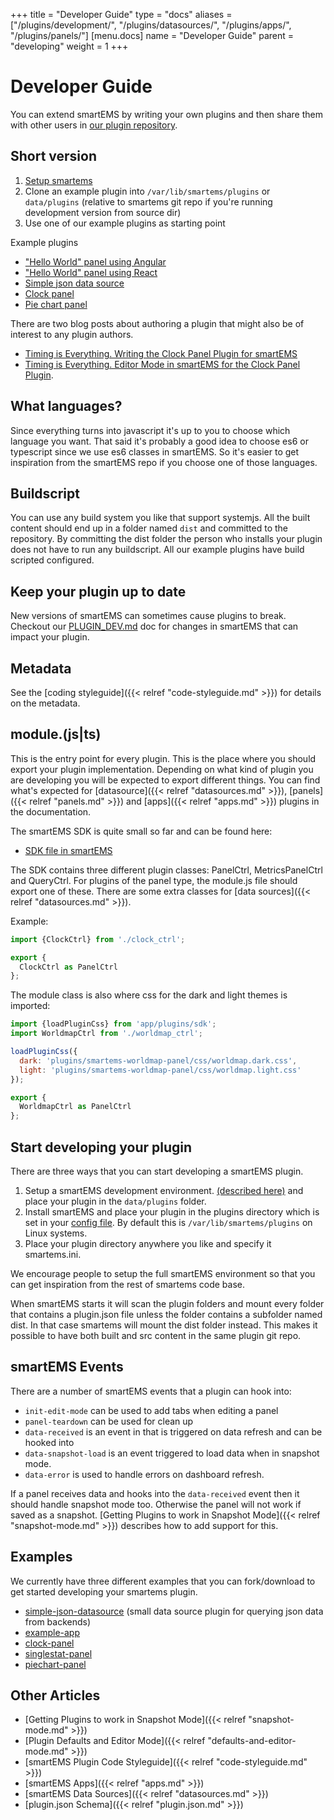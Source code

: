 +++
title = "Developer Guide"
type = "docs"
aliases = ["/plugins/development/", "/plugins/datasources/", "/plugins/apps/", "/plugins/panels/"]
[menu.docs]
name = "Developer Guide"
parent = "developing"
weight = 1
+++

# Developer Guide

You can extend smartEMS by writing your own plugins and then share them with other users in [our plugin repository](https://smartems.com/plugins).

## Short version

1. [Setup smartems](http://docs.smartems.org/project/building_from_source/)
2. Clone an example plugin into ```/var/lib/smartems/plugins```  or `data/plugins` (relative to smartems git repo if you're running development version from source dir)
3. Use one of our example plugins as starting point

Example plugins

- ["Hello World" panel using Angular](https://github.com/smartems/simple-angular-panel)
- ["Hello World" panel using React](https://github.com/smartems/simple-react-panel)
- [Simple json data source](https://github.com/smartems/simple-json-datasource)
- [Clock panel](https://github.com/smartems/clock-panel)
- [Pie chart panel](https://github.com/smartems/piechart-panel)

There are two blog posts about authoring a plugin that might also be of interest to any plugin authors.

- [Timing is Everything. Writing the Clock Panel Plugin for smartEMS](https://smartems.com/blog/2016/04/08/timing-is-everything.-writing-the-clock-panel-plugin-for-smartems-3.0/)
- [Timing is Everything. Editor Mode in smartEMS for the Clock Panel Plugin](https://smartems.com/blog/2016/04/15/timing-is-everything.-editor-mode-in-smartems-3.0-for-the-clock-panel-plugin/).

## What languages?

Since everything turns into javascript it's up to you to choose which language you want. That said it's probably a good idea to choose es6 or typescript since
we use es6 classes in smartEMS. So it's easier to get inspiration from the smartEMS repo if you choose one of those languages.

## Buildscript

You can use any build system you like that support systemjs. All the built content should end up in a folder named ```dist``` and committed to the repository.
By committing the dist folder the person who installs your plugin does not have to run any buildscript.
All our example plugins have build scripted configured.

## Keep your plugin up to date

New versions of smartEMS can sometimes cause plugins to break. Checkout our [PLUGIN_DEV.md](https://github.com/smartems/smartems/blob/master/PLUGIN_DEV.md) doc for changes in
smartEMS that can impact your plugin.

## Metadata

See the [coding styleguide]({{< relref "code-styleguide.md" >}}) for details on the metadata.

## module.(js|ts)

This is the entry point for every plugin. This is the place where you should export
your plugin implementation. Depending on what kind of plugin you are developing you
will be expected to export different things. You can find what's expected for [datasource]({{< relref "datasources.md" >}}), [panels]({{< relref "panels.md" >}})
and [apps]({{< relref "apps.md" >}}) plugins in the documentation.

The smartEMS SDK is quite small so far and can be found here:

- [SDK file in smartEMS](https://github.com/smartems/smartems/blob/master/public/app/plugins/sdk.ts)

The SDK contains three different plugin classes: PanelCtrl, MetricsPanelCtrl and QueryCtrl. For plugins of the panel type, the module.js file should export one of these. There are some extra classes for [data sources]({{< relref "datasources.md" >}}).

Example:

```javascript
import {ClockCtrl} from './clock_ctrl';

export {
  ClockCtrl as PanelCtrl
};
```

The module class is also where css for the dark and light themes is imported:

```javascript
import {loadPluginCss} from 'app/plugins/sdk';
import WorldmapCtrl from './worldmap_ctrl';

loadPluginCss({
  dark: 'plugins/smartems-worldmap-panel/css/worldmap.dark.css',
  light: 'plugins/smartems-worldmap-panel/css/worldmap.light.css'
});

export {
  WorldmapCtrl as PanelCtrl
};
```

## Start developing your plugin

There are three ways that you can start developing a smartEMS plugin.

1. Setup a smartEMS development environment. [(described here)](http://docs.smartems.org/project/building_from_source/) and place your plugin in the ```data/plugins``` folder.
2. Install smartEMS and place your plugin in the plugins directory which is set in your [config file](/installation/configuration). By default this is `/var/lib/smartems/plugins` on Linux systems.
3. Place your plugin directory anywhere you like and specify it smartems.ini.

We encourage people to setup the full smartEMS environment so that you can get inspiration from the rest of smartems code base.

When smartEMS starts it will scan the plugin folders and mount every folder that contains a plugin.json file unless
the folder contains a subfolder named dist. In that case smartems will mount the dist folder instead.
This makes it possible to have both built and src content in the same plugin git repo.

## smartEMS Events

There are a number of smartEMS events that a plugin can hook into:

- `init-edit-mode` can be used to add tabs when editing a panel
- `panel-teardown` can be used for clean up
- `data-received` is an event in that is triggered on data refresh and can be hooked into
- `data-snapshot-load` is an event triggered to load data when in snapshot mode.
- `data-error` is used to handle errors on dashboard refresh.

If a panel receives data and hooks into the `data-received` event then it should handle snapshot mode too. Otherwise the panel will not work if saved as a snapshot. [Getting Plugins to work in Snapshot Mode]({{< relref "snapshot-mode.md" >}}) describes how to add support for this.

## Examples

We currently have three different examples that you can fork/download to get started developing your smartems plugin.

 - [simple-json-datasource](https://github.com/smartems/simple-json-datasource) (small data source plugin for querying json data from backends)
 - [example-app](https://github.com/smartems/example-app)
 - [clock-panel](https://github.com/smartems/clock-panel)
 - [singlestat-panel](https://github.com/smartems/smartems/blob/master/public/app/plugins/panel/singlestat/module.ts)
 - [piechart-panel](https://github.com/smartems/piechart-panel)

## Other Articles

- [Getting Plugins to work in Snapshot Mode]({{< relref "snapshot-mode.md" >}})
- [Plugin Defaults and Editor Mode]({{< relref "defaults-and-editor-mode.md" >}})
- [smartEMS Plugin Code Styleguide]({{< relref "code-styleguide.md" >}})
- [smartEMS Apps]({{< relref "apps.md" >}})
- [smartEMS Data Sources]({{< relref "datasources.md" >}})
- [plugin.json Schema]({{< relref "plugin.json.md" >}})
